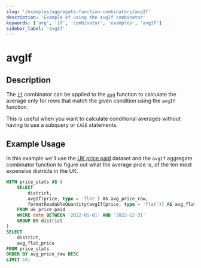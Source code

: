 ```yaml
---
slug: '/examples/aggregate-function-combinators/avgIf'
description: 'Example of using the avgIf combinator'
keywords: ['avg', 'if', 'combinator', 'examples', 'avgIf']
sidebar_label: 'avgIf'
---
```


# avgIf

## Description

The [`If`](/sql-reference/aggregate-functions/combinators#-if) combinator can be applied to the [`avg`](/sql-reference/aggregate-functions/reference/avg) function to 
calculate the average only for rows that match the given condition using the 
`avgIf` function.

This is useful when you want to calculate conditional averages without having to
use a subquery or `CASE` statements.

## Example Usage

In this example we'll use the [UK price paid](/getting-started/example-datasets/uk-price-paid)
dataset and the `avgIf` aggregate combinator function to figure out what the 
average price is, of the ten most expensive districts in the UK.

```sql
WITH price_stats AS (
    SELECT
        district,
        avgIf(price, type = 'flat') AS avg_price_raw,
        formatReadableQuantity(avgIf(price, type = 'flat')) AS avg_flat_price
    FROM uk_price_paid
    WHERE date BETWEEN '2022-01-01' AND '2022-12-31'
    GROUP BY district
)
SELECT
    district,
    avg_flat_price
FROM price_stats
ORDER BY avg_price_raw DESC
LIMIT 10;
```